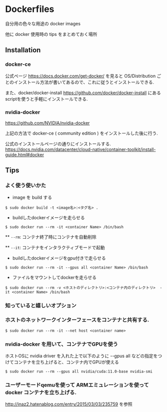 # Dockerfiles

自分用の色々な用途の docker images

他に docker 使用時の tips をまとめておく場所


## Installation

### docker-ce

公式ページ https://docs.docker.com/get-docker/ を見ると OS/Distribution ごとのインストール方法が書いてあるので、これに従うとインストールできる.

また、docker/docker-install https://github.com/docker/docker-install にあるscriptを使うと手軽にインストールできる.

### nvidia-docker

https://github.com/NVIDIA/nvidia-docker

上記の方法で docker-ce ( community edition ) をインストールした後に行う.

公式のインストールページの通りにインストールする. https://docs.nvidia.com/datacenter/cloud-native/container-toolkit/install-guide.html#docker

## Tips

### よく使う使いかた

* image を build する

```
$ sudo docker build -t <image名>:<タグ名> .
```

* buildしたdockerイメージを走らせる

```
$ sudo docker run --rm -it <container Name> /bin/bash
```

** `--rm`: コンテナ終了時にコンテナを自動削除

** `--it`: コンテナをインタラクティブモードで起動

* buildしたdockerイメージをgpu付きで走らせる

```
$ sudo docker run --rm -it --gpus all <container Name> /bin/bash
```

* ファイルをマウントしてdockerを走らせる

```
$ sudo docker run --rm -v <ホストのディレクトリ>:<コンテナ内のディレクトリ>  -it <container Name> /bin/bash
```

### 知っていると嬉しいオプション

### ホストのネットワークインターフェースをコンテナと共有する.

```
$ sudo docker run --rm -it --net host <container name>
```

### nvidia-docker を用いて、コンテナでGPUを使う

ホストOSに nvidia driver を入れた上で以下のように --gpus all などの指定をつけてコンテナを立ち上げると、コンテナ内でGPUが使える

```
$ sudo docker run --rm --gpus all nvidia/cuda:11.0-base nvidia-smi
```

### ユーザーモードqemuを使って ARMエミュレーションを使って docker コンテナを立ち上げる.

http://inaz2.hatenablog.com/entry/2015/03/03/235759 を参照


